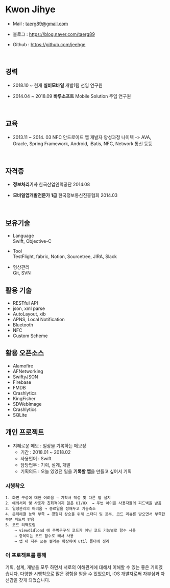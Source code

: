 
# Kwon Jihye 

- Mail  :  taerg89@gmail.com
- 블로그  :  https://blog.naver.com/taerg89
- Github  :  https://github.com/jeehge

  <br>
## 경력

- 2018.10 ~ 현재   **실비모바일**   개발1팀    선임 연구원
- 2014.04 ~ 2018.09    **바루소프트**    Mobile Solution 주임 연구원

  <br>
## 교육

- 2013.11 ~ 2014. 03 NFC 안드로이드 앱 개발자 양성과정 나이텍 -> AVA, Oracle, Spring Framework, Android, iBatis, NFC, Network 통신 등등

   <br>
## 자격증


- **정보처리기사**  한국산업인력공단    2014.08
- **모바일앱개발전문가 1급**    한국정보통신진흥협회  2014.03

   <br>
## 보유기술

- Language   
    Swift, Objective-C 

- Tool   
    TestFlight, fabric, Notion, Sourcetree, JIRA, Slack

- 형상관리   
    Git, SVN
    

      
## 활용 기술


- RESTful API
- json, xml parse
- AutoLayout, xib
- APNS, Local Notification
- Bluetooth
- NFC
- Custom Scheme

  

## 활용 오픈소스


- Alamofire
- AFNetworking
- SwiftyJSON
- Firebase
- FMDB
- Crashlytics
- KingFisher
- SDWebImage
- Crashlytics
- SQLite


  
## **개인 프로젝트**


- 지혜로운 메모 : 일상을 기록하는 메모장
    - 기간 : 2018.01 ~ 2018.02
    - 사용언어 : Swift
    - 담당업무 : 기획, 설계, 개발
    - 기획의도 : 오늘 있었던 일을 **기록할 앱**을 만들고 싶어서 기획


### 시행착오

    1. 화면 구성에 대한 어려움 → 기획서 작성 및 다른 앱 설치
    2. 예외처리 및 사용자 친화적이지 않은 UI/UX  → 주변 아이폰 사용자들의 피드백을 받음
    3. 일정관리의 어려움 → 종료일을 정해두고 기능축소
    4. 문제해결 능력 부족 → 경험치 상승을 위해 스터디 및 공부, 코드 리뷰를 받으면서 부족한 부분 피드백 받음
    5. 코드 리펙토링 
        → viewdidload 에 주먹구구식 코드가 아닌 코드 기능별로 함수 사용 
        → 중복되는 코드 함수로 빼서 사용 
        → 앱 내 자주 쓰는 컬러는 확장하여 util 폴더에 정리 

### 이 프로젝트를 통해

기획, 설계, 개발을 모두 하면서 서로의 이해관계에 대해서 이해할 수 있는 좋은 기회였습니다. 다양한 시행착오로 많은 경험을 얻을 수 있었으며, iOS 개발자로써 자부심과 자신감을 갖게 되었습니다.
